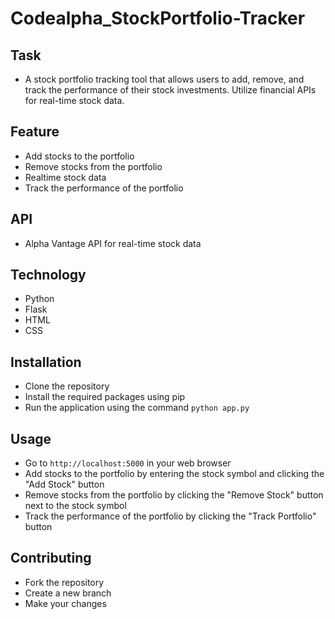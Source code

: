 # Codealpha_StockPortfolio-Tracker

## Task
- A stock portfolio tracking tool that allows users to add, remove, and track the performance of their stock investments. Utilize financial APIs for real-time stock data.

## Feature
- Add stocks to the portfolio
- Remove stocks from the portfolio
- Realtime stock data
- Track the performance of the portfolio

## API
- Alpha Vantage API for real-time stock data

## Technology
- Python
- Flask
- HTML
- CSS

## Installation
- Clone the repository
- Install the required packages using pip
- Run the application using the command `python app.py`

## Usage
- Go to `http://localhost:5000` in your web browser
- Add stocks to the portfolio by entering the stock symbol and clicking the "Add Stock" button
- Remove stocks from the portfolio by clicking the "Remove Stock" button next to the stock symbol
- Track the performance of the portfolio by clicking the "Track Portfolio" button

## Contributing
- Fork the repository
- Create a new branch
- Make your changes
